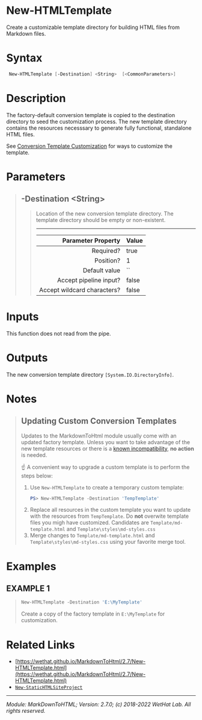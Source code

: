 ﻿# New-HTMLTemplate

Create a customizable template directory for building HTML files from
Markdown files.

# Syntax
```PowerShell
 New-HTMLTemplate [-Destination] <String>  [<CommonParameters>] 
```


# Description


The factory-default conversion template is copied to the destination directory
to seed the customization process. The new template directory contains the
resources necesssary to generate fully functional, standalone HTML files.

See
[Conversion Template Customization](about_MarkdownToHTML.md#conversion-template-customization)
for ways to customize the template.





# Parameters

<blockquote>



## -Destination \<String\>

<blockquote>

Location of the new conversion template directory. The template directory
should be empty or non-existent.

---

Parameter Property         | Value
--------------------------:|:----------
Required?                  | true
Position?                  | 1
Default value              | ``
Accept pipeline input?     | false
Accept wildcard characters?| false

</blockquote>


</blockquote>


# Inputs
This function does not read from the pipe.


# Outputs
The new conversion template directory `[System.IO.DirectoryInfo]`.

# Notes

<blockquote>

## Updating Custom Conversion Templates

Updates to the MarkdownToHtml module usually come with an updated factory
template. Unless you want to take advantage of the new template resources or there
is a [known incompatibility](MarkDownToHtml.md#known-incompatibilities),
**no action** is needed.

:point_up: A convenient way to upgrade a custom template is to perform the steps
below:
1. Use `New-HTMLTemplate` to create a temporary custom template:
   ~~~powershell
   PS> New-HTMLTemplate -Destination 'TempTemplate'
   ~~~
2. Replace all resources in the custom template you want to update
   with the resources from `TempTemplate`. Do **not** overwite
   template files you migh have customized. Candidates are
   `Template/md-template.html` and `Template\styles\md-styles.css`
3. Merge changes to `Template/md-template.html` and
   `Template\styles\md-styles.css` using your favorite merge tool.

</blockquote>


# Examples


## EXAMPLE 1

> ~~~ PowerShell
> New-HTMLTemplate -Destination 'E:\MyTemplate'
> ~~~
>
> 
> Create a copy of the factory template in `E:\MyTemplate` for customization.
> 
> 
> 
> 
> 
> 
> 
> 
> 
> 
> 
> 


# Related Links

* [https://wethat.github.io/MarkdownToHtml/2.7/New-HTMLTemplate.html](https://wethat.github.io/MarkdownToHtml/2.7/New-HTMLTemplate.html) 
* [`New-StaticHTMLSiteProject`](New-StaticHTMLSiteProject.md)

---

<cite>Module: MarkDownToHTML; Version: 2.7.0; (c) 2018-2022 WetHat Lab. All rights reserved.</cite>
